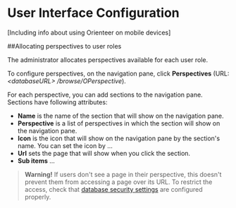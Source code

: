 # User Interface Configuration

[Including info about using Orienteer on mobile devices]

##Allocating perspectives to user roles

The administrator allocates perspectives available for each user role.

To configure perspectives, on the navigation pane, click **Perspectives** (URL: *&lt;databaseURL&gt; /browse/OPerspective*).

For each perspective, you can add sections to the navigation pane. Sections have following attributes:
* **Name** is the name of the section that will show on the navigation pane.
* **Perspective** is a list of perspectives in which the section will show on the navigation pane.
* **Icon** is the icon that will show on the navigation pane by the section's name. You can set the icon by ...
* **Url** sets the page that will show when you click the section.
* **Sub items** ...

> **Warning!** If users don't see a page in their perspective, this doesn't prevent them from accessing a page over its URL. To restrict the access, check that [database security settings](https://orienteer.gitbooks.io/orienteer/content/security.html) are configured properly.
